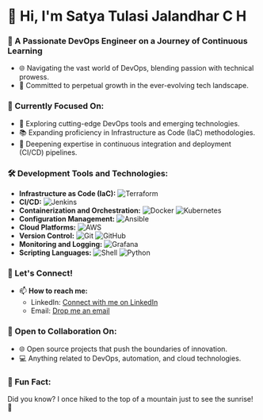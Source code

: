 <!--- 👋 Hi, I’m @satyatulasijalandharch --->
# 👋 Hi, I'm Satya Tulasi Jalandhar C H

### 🌱 A Passionate DevOps Engineer on a Journey of Continuous Learning

- 🌐 Navigating the vast world of DevOps, blending passion with technical prowess.
- 🚀 Committed to perpetual growth in the ever-evolving tech landscape.

### 💼 Currently Focused On:

- 🔭 Exploring cutting-edge DevOps tools and emerging technologies.
- 📚 Expanding proficiency in Infrastructure as Code (IaC) methodologies.
- 🚀 Deepening expertise in continuous integration and deployment (CI/CD) pipelines.

### 🛠️ Development Tools and Technologies:

- **Infrastructure as Code (IaC):** ![Terraform](https://img.shields.io/badge/-Terraform-623CE4?style=flat&logo=terraform&logoColor=white)
- **CI/CD:** ![Jenkins](https://img.shields.io/badge/-Jenkins-D24939?style=flat&logo=jenkins&logoColor=white)
- **Containerization and Orchestration:** ![Docker](https://img.shields.io/badge/-Docker-2496ED?style=flat&logo=docker&logoColor=white) ![Kubernetes](https://img.shields.io/badge/-Kubernetes-326CE5?style=flat&logo=kubernetes&logoColor=white)
- **Configuration Management:** ![Ansible](https://img.shields.io/badge/-Ansible-EE0000?style=flat&logo=ansible&logoColor=white)
- **Cloud Platforms:** ![AWS](https://img.shields.io/badge/-AWS-232F3E?style=flat&logo=amazon-aws&logoColor=white)
- **Version Control:** ![Git](https://img.shields.io/badge/-Git-F05032?style=flat&logo=git&logoColor=white) ![GitHub](https://img.shields.io/badge/-GitHub-181717?style=flat&logo=github&logoColor=white)
- **Monitoring and Logging:** ![Grafana](https://img.shields.io/badge/-Grafana-F46800?style=flat&logo=grafana&logoColor=white)
- **Scripting Languages:** ![Shell](https://img.shields.io/badge/-Shell-4EAA25?style=flat&logo=gnu-bash&logoColor=white) ![Python](https://img.shields.io/badge/-Python-3776AB?style=flat&logo=python&logoColor=white)

### 💬 Let's Connect!

- 📫 **How to reach me:**
  - LinkedIn: [Connect with me on LinkedIn](https://www.linkedin.com/in/satyatulasijalandharch)
  - Email: [Drop me an email](mailto:satyatulasijalandharch2@gmail.com)

### 🤝 Open to Collaboration On:

- 🌐 Open source projects that push the boundaries of innovation.
- 💻 Anything related to DevOps, automation, and cloud technologies.

### 🌟 Fun Fact:

Did you know? I once hiked to the top of a mountain just to see the sunrise! 🌄

<!---
satyatulasijalandharch/satyatulasijalandharch is a ✨ special ✨ repository because its `README.md` (this file) appears on your GitHub profile.
You can click the Preview link to take a look at your changes.
--->

